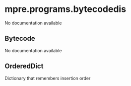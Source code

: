 mpre.programs.bytecodedis
========
No documentation available

Bytecode
--------
No documentation available

OrderedDict
--------
Dictionary that remembers insertion order